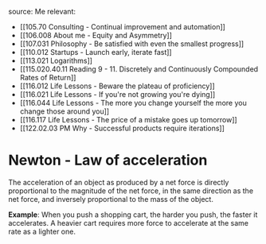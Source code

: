 source: Me
relevant:
- [[105.70 Consulting - Continual improvement and automation]]
- [[106.008 About me - Equity and Asymmetry]]
- [[107.031 Philosophy - Be satisfied with even the smallest progress]]
- [[110.012 Startups - Launch early, iterate fast]]
- [[113.021 Logarithms]]
- [[115.020.40.11 Reading 9 - 11. Discretely and Continuously Compounded Rates of Return]]
- [[116.012 Life Lessons - Beware the plateau of proficiency]]
- [[116.021 Life Lessons - If you're not growing you're dying]]
- [[116.044 Life Lessons - The more you change yourself the more you change those around you]]
- [[116.117 Life Lessons - The price of a mistake goes up tomorrow]]
- [[122.02.03 PM Why - Successful products require iterations]]

# Newton - Law of acceleration

The acceleration of an object as produced by a net force is directly proportional to the magnitude of the net force, in the same direction as the net force, and inversely proportional to the mass of the object.

**Example**: When you push a shopping cart, the harder you push, the faster it accelerates. A heavier cart requires more force to accelerate at the same rate as a lighter one.